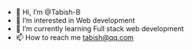 - 👋 Hi, I’m @Tabish-B
- 👀 I’m interested in Web development
- 🌱 I’m currently learning Full stack web development
- 📫 How to reach me tabish@qq.com

<!---
Tabish-B/Tabish-B is a ✨ special ✨ repository because its `README.md` (this file) appears on your GitHub profile.
--->
